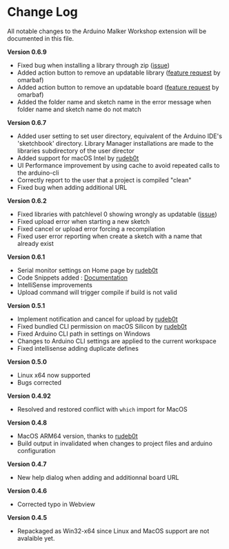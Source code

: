 # Change Log

All notable changes to the Arduino Malker Workshop extension will be documented in this file.

**Version 0.6.9**
- Fixed bug when installing a library through zip ([issue](https://github.com/thelastoutpostworkshop/arduino-maker-workshop/issues/36))
- Added action button to remove an updatable library ([feature request](https://github.com/thelastoutpostworkshop/arduino-maker-workshop/issues/37) by omarbaf)
- Added action button to remove an updatable board ([feature request](https://github.com/thelastoutpostworkshop/arduino-maker-workshop/issues/37) by omarbaf)
- Added the folder name and sketch name in the error message when folder name and sketch name do not match

**Version 0.6.7**
- Added user setting to set user directory, equivalent of the Arduino IDE's 'sketchbook' directory. Library Manager installations are made to the libraries subdirectory of the user director
- Added support for macOS Intel by [rudeb0t](https://github.com/thelastoutpostworkshop/arduino-maker-workshop/issues/28)
- UI Performance improvement by using cache to avoid repeated calls to the arduino-cli
- Correctly report to the user that a project is compiled "clean"
- Fixed bug when adding additional URL

**Version 0.6.2**
- Fixed libraries with patchlevel 0 showing wrongly as updatable ([issue](https://github.com/thelastoutpostworkshop/arduino-maker-workshop/issues/22))
- Fixed upload error when starting a new sketch
- Fixed cancel or upload error forcing a recompilation
- Fixed user error reporting when create a sketch with a name that already exist

**Version 0.6.1**
- Serial monitor settings on Home page by [rudeb0t](https://github.com/rudeb0t)
- Code Snippets added : [Documentation](https://github.com/thelastoutpostworkshop/arduino-maker-workshop/blob/main/Arduino_Snippets_Documentation.md)
- IntelliSense improvements
- Upload command will trigger compile if build is not valid

**Version 0.5.1**
- Implement notification and cancel for upload by [rudeb0t](https://github.com/rudeb0t)
- Fixed bundled CLI permission on macOS Silicon by [rudeb0t](https://github.com/rudeb0t)
- Fixed Arduino CLI path in settings on Windows
- Changes to Arduino CLI settings are applied to the current workspace
- Fixed intellisense adding duplicate defines

**Version 0.5.0**
- Linux x64 now supported
- Bugs corrected

**Version 0.4.92**
- Resolved and restored conflict with `which` import for MacOS

**Version 0.4.8**
- MacOS ARM64 version, thanks to [rudeb0t](https://github.com/rudeb0t)
- Build output in invalidated when changes to project files and arduino configuration

**Version 0.4.7**
- New help dialog when adding and additionnal board URL

**Version 0.4.6**
- Corrected typo in Webview 

**Version 0.4.5**
- Repackaged as Win32-x64 since Linux and MacOS support are not avalaible yet. 
